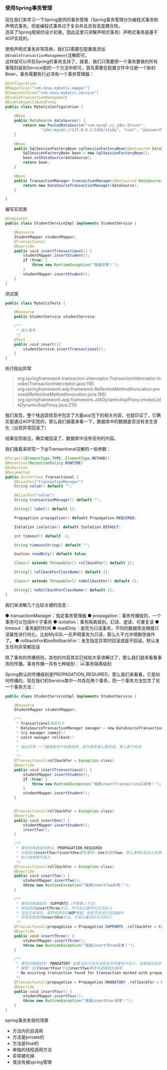 ### 使用Spring事务管理
现在我们来学习一下Spring提供的事务管理（Spring事务管理分为编程式事务和声明式事务，但是编程式事务过于复杂并且具有高度耦合性，  
违背了Spring框架的设计初衷，因此这里只讲解声明式事务）声明式事务是基于AOP实现的。

使用声明式事务非常简单，我们只需要在配置类添加`@EnableTransactionManagement`注解即可，  
这样就可以开启Spring的事务支持了。接着，我们只需要把一个事务要做的所有事情封装到Service层的一个方法中即可，首先需要在配置文件中注册一个新的Bean，事务需要执行必须有一个事务管理器：

~~~java
@Configuration
@MapperScan("com.nova.mybatis.mapper")
@ComponentScan("com.nova.mybatis.service")
@EnableTransactionManagement
@EnableAspectJAutoProxy
public class MybatisConfiguration {
   
    @Bean
    public DataSource dataSource() {
        return new PooledDataSource("com.mysql.cj.jdbc.Driver",
                "jdbc:mysql://127.0.0.1:3306/study", "root", "password");
    }
  
    @Bean
    public SqlSessionFactoryBean sqlSessionFactoryBean(@Autowired DataSource dataSource) {
        SqlSessionFactoryBean bean = new SqlSessionFactoryBean();
        bean.setDataSource(dataSource);
        return bean;
    }

    @Bean
    public TransactionManager transactionManager(@Autowired DataSource dataSource) {
        return new DataSourceTransactionManager(dataSource);
    }

}
~~~

编写实现类
~~~java
@Component
public class StudentServiceImpl implements StudentService {

    @Resource
    StudentMapper studentMapper;
    @Transactional
    @Override
    public void insertTransactional() {
        studentMapper.insertStudent();
        if (true) {
            throw new RuntimeException("我是异常！");
        }
        studentMapper.insertStudent();
    }
}
~~~

测试类
~~~java
public class MybatisTests {

    @Resource
    public StudentService studentService;

    /**
     * 插入事务
     */
    @Test
    public void insert(){
        studentService.insertTransactional();
    }
}
~~~

执行抛出异常
>org.springframework.transaction.interceptor.TransactionInterceptor.invoke(TransactionInterceptor.java:119)
org.springframework.aop.framework.ReflectiveMethodInvocation.proceed(ReflectiveMethodInvocation.java:186)
org.springframework.aop.framework.JdkDynamicAopProxy.invoke(JdkDynamicAopProxy.java:215)


我们发现，整个栈追踪信息中包含了大量aop包下的相关内容，也就印证了，它确实是通过AOP实现的，那么我们接着来看一下，数据库中的数据是否没有发生变化（出现异常回滚了）

结果显而易见，确实被回滚了，数据库中没有任何的内容。

我们接着来研究一下@Transactional注解的一些参数：

~~~java
@Target({ElementType.TYPE, ElementType.METHOD})
@Retention(RetentionPolicy.RUNTIME)
@Inherited
@Documented
public @interface Transactional {
    @AliasFor("transactionManager")
    String value() default "";

    @AliasFor("value")
    String transactionManager() default "";

    String[] label() default {};

    Propagation propagation() default Propagation.REQUIRED;

    Isolation isolation() default Isolation.DEFAULT;

    int timeout() default -1;

    String timeoutString() default "";

    boolean readOnly() default false;

    Class<? extends Throwable>[] rollbackFor() default {};

    String[] rollbackForClassName() default {};

    Class<? extends Throwable>[] noRollbackFor() default {};

    String[] noRollbackForClassName() default {};
}
~~~

我们来讲解几个比较关键的信息：

● transactionManager：指定事务管理器
● propagation：事务传播规则，一个事务可以包括N个子事务
● isolation：事务隔离级别，幻读、虚读、可重复读
● timeout：事务超时时间
● readOnly：是否为只读事务，不同的数据库会根据只读属性进行优化，比如MySQL一旦声明事务为只读，那么久不允许增删改操作了。
● rollbackFor和noRollbackFor：发生指定异常时回滚或是不回滚，默认发生任何异常都回滚

除了事务的传播规则，其他的内容其实已经给大家讲解过了，那么我们就来看看事务的传播。事务传播一共有七种级别：
![事务隔离级别](https://www.yuque.com/api/filetransfer/images?url=https%3A%2F%2Fimg-blog.csdn.net%2F20170420212829825%3Fwatermark%2F2%2Ftext%2FaHR0cDovL2Jsb2cuY3Nkbi5uZXQvc29vbmZseQ%3D%3D%2Ffont%2F5a6L5L2T%2Ffontsize%2F400%2Ffill%2FI0JBQkFCMA%3D%3D%2Fdissolve%2F70%2Fgravity%2FSouthEast&sign=654f7dc210afbca9621a8eebc6a7613f9b600e9e1b9b3c2eb3a46c846ecf0ce5)

Spring默认的传播级别是PROPAGATION_REQUIRED，那么我们来看看，它是如何传播的，现在我们的Service类中一共存在两个事务，而一个事务方法包含了另一个事务方法：
~~~java
public class StudentServiceImpl implements StudentService {

    @Resource
    StudentMapper studentMapper;

    /**
     * Transactional就相当于
     * DataSourceTransactionManager manager = new DataSourceTransactionManager();
     * try manager.commit()
     * catch manager.rollback()
     *
     * 抛出异常 一个数据都进不到数据库，因为事务要么都完成，要么都不完成
     *
     */
    @Transactional(rollbackFor = Exception.class)
    @Override
    public void insertTransactional() {
        studentMapper.insertStudent();
        if (true) {
            throw new RuntimeException("我是insertTransactional异常！");
        }
        studentMapper.insertStudent();
    }


    @Transactional(rollbackFor = Exception.class)
    @Override
    public void insertOne() {
        studentMapper.insertStudent();
        insertTwo();
    }

    /**
     * 事务的隔离级别默认：PROPAGATION_REQUIRED
     * 也就是说insertTwo和insertOne都有事物，one里调用two，那么事物2会加入到事物1里
     * 执行结果都不插入
     */
    @Transactional(rollbackFor = Exception.class)
    @Override
    public void insertTwo() {
        studentMapper.insertTwo();
        throw new RuntimeException("我是insertTwo异常！");
    }

    /**
     * 事务的隔离级别：SUPPORTS（不需要上下文）
     * 单独调用insertThree方法，并不会以事务的方式执行
     * 当发生异常时，虽然依然存在AOP增强，但是不会进行回滚操作
     * 而现在再调用insertOne方法，才会以事务的方式执行。
     */
    @Transactional(propagation = Propagation.SUPPORTS ,rollbackFor = Exception.class)
    @Override
    public void insertThree() {
        studentMapper.insertThree();
        throw new RuntimeException("我是insertThree异常！");
    }

    /**
     * 事务的隔离级别：MANDATORY 如果当前方法并没有在任何事务中进行，会直接出现异常
     * 解释：如果insertFour不在insertTwo事务中直接抛出异常
     * No existing transaction found for transaction marked with propagation 'mandatory'
     */
    @Transactional(propagation = Propagation.MANDATORY ,rollbackFor = Exception.class)
    @Override
    public void insertFour() {
        studentMapper.insertFour();
        throw new RuntimeException("我是insertFour异常！");
    }
}
~~~

spring事务失效的场景
* 方法内的自调用
* 方法是private的
* 方法是final的
* 单独的线程调用方法
* 异常被吃掉
* 类没有被spring管理